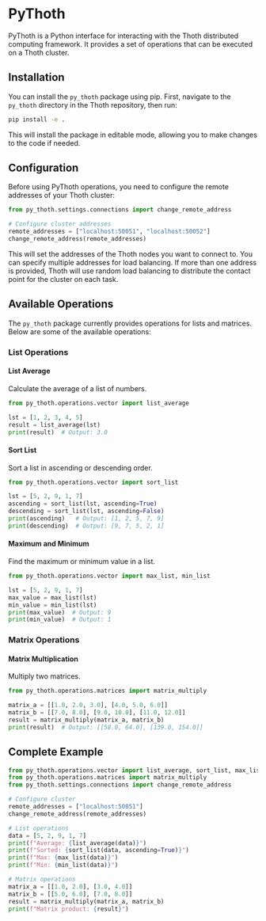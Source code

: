 # PyThoth
PyThoth is a Python interface for interacting with the Thoth distributed computing framework. It provides a set of operations that can be executed on a Thoth cluster.

## Installation
You can install the `py_thoth` package using pip. First, navigate to the `py_thoth` directory in the Thoth repository, then run:

```bash
pip install -e .
```
This will install the package in editable mode, allowing you to make changes to the code if needed.

## Configuration

Before using PyThoth operations, you need to configure the remote addresses of your Thoth cluster:

```python
from py_thoth.settings.connections import change_remote_address

# Configure cluster addresses
remote_addresses = ["localhost:50051", "localhost:50052"]
change_remote_address(remote_addresses)
```

This will set the addresses of the Thoth nodes you want to connect to. You can specify multiple addresses for load balancing. If more than one address is provided, Thoth will use random load balancing to distribute the contact point for the cluster on each task.

## Available Operations

The `py_thoth` package currently provides operations for lists and matrices. Below are some of the available operations:

### List Operations

#### List Average
Calculate the average of a list of numbers.

```python
from py_thoth.operations.vector import list_average

lst = [1, 2, 3, 4, 5]
result = list_average(lst)
print(result)  # Output: 3.0
```

#### Sort List
Sort a list in ascending or descending order.

```python
from py_thoth.operations.vector import sort_list

lst = [5, 2, 9, 1, 7]
ascending = sort_list(lst, ascending=True)
descending = sort_list(lst, ascending=False)
print(ascending)   # Output: [1, 2, 5, 7, 9]
print(descending)  # Output: [9, 7, 5, 2, 1]
```

#### Maximum and Minimum
Find the maximum or minimum value in a list.

```python
from py_thoth.operations.vector import max_list, min_list

lst = [5, 2, 9, 1, 7]
max_value = max_list(lst)
min_value = min_list(lst)
print(max_value)  # Output: 9
print(min_value)  # Output: 1
```

### Matrix Operations

#### Matrix Multiplication
Multiply two matrices.

```python
from py_thoth.operations.matrices import matrix_multiply

matrix_a = [[1.0, 2.0, 3.0], [4.0, 5.0, 6.0]]
matrix_b = [[7.0, 8.0], [9.0, 10.0], [11.0, 12.0]]
result = matrix_multiply(matrix_a, matrix_b)
print(result)  # Output: [[58.0, 64.0], [139.0, 154.0]]
```

## Complete Example

```python
from py_thoth.operations.vector import list_average, sort_list, max_list, min_list
from py_thoth.operations.matrices import matrix_multiply
from py_thoth.settings.connections import change_remote_address

# Configure cluster
remote_addresses = ["localhost:50051"]
change_remote_address(remote_addresses)

# List operations
data = [5, 2, 9, 1, 7]
print(f"Average: {list_average(data)}")
print(f"Sorted: {sort_list(data, ascending=True)}")
print(f"Max: {max_list(data)}")
print(f"Min: {min_list(data)}")

# Matrix operations
matrix_a = [[1.0, 2.0], [3.0, 4.0]]
matrix_b = [[5.0, 6.0], [7.0, 8.0]]
result = matrix_multiply(matrix_a, matrix_b)
print(f"Matrix product: {result}")
```

